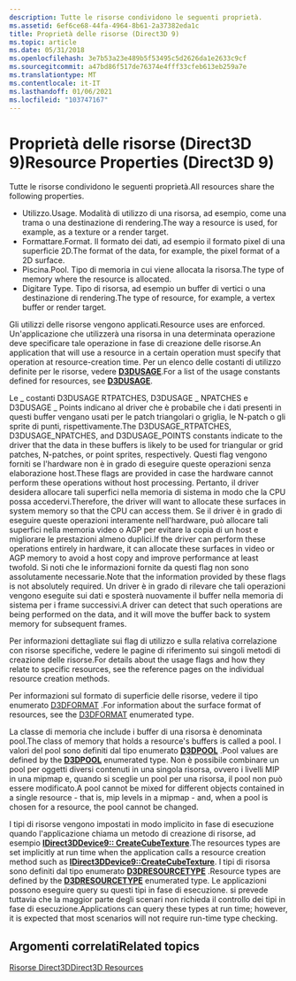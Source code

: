 ```yaml
---
description: Tutte le risorse condividono le seguenti proprietà.
ms.assetid: 6ef6ce68-44fa-4964-8b61-2a37382eda1c
title: Proprietà delle risorse (Direct3D 9)
ms.topic: article
ms.date: 05/31/2018
ms.openlocfilehash: 3e7b53a23e489b5f53495c5d2626da1e2633c9cf
ms.sourcegitcommit: a47bd86f517de76374e4fff33cfeb613eb259a7e
ms.translationtype: MT
ms.contentlocale: it-IT
ms.lasthandoff: 01/06/2021
ms.locfileid: "103747167"
---
```

# <a name="resource-properties-direct3d-9"></a><span data-ttu-id="57cfe-103">Proprietà delle risorse (Direct3D 9)</span><span class="sxs-lookup"><span data-stu-id="57cfe-103">Resource Properties (Direct3D 9)</span></span>

<span data-ttu-id="57cfe-104">Tutte le risorse condividono le seguenti proprietà.</span><span class="sxs-lookup"><span data-stu-id="57cfe-104">All resources share the following properties.</span></span>

-   <span data-ttu-id="57cfe-105">Utilizzo.</span><span class="sxs-lookup"><span data-stu-id="57cfe-105">Usage.</span></span> <span data-ttu-id="57cfe-106">Modalità di utilizzo di una risorsa, ad esempio, come una trama o una destinazione di rendering.</span><span class="sxs-lookup"><span data-stu-id="57cfe-106">The way a resource is used, for example, as a texture or a render target.</span></span>
-   <span data-ttu-id="57cfe-107">Formattare.</span><span class="sxs-lookup"><span data-stu-id="57cfe-107">Format.</span></span> <span data-ttu-id="57cfe-108">Il formato dei dati, ad esempio il formato pixel di una superficie 2D.</span><span class="sxs-lookup"><span data-stu-id="57cfe-108">The format of the data, for example, the pixel format of a 2D surface.</span></span>
-   <span data-ttu-id="57cfe-109">Piscina.</span><span class="sxs-lookup"><span data-stu-id="57cfe-109">Pool.</span></span> <span data-ttu-id="57cfe-110">Tipo di memoria in cui viene allocata la risorsa.</span><span class="sxs-lookup"><span data-stu-id="57cfe-110">The type of memory where the resource is allocated.</span></span>
-   <span data-ttu-id="57cfe-111">Digitare </span><span class="sxs-lookup"><span data-stu-id="57cfe-111">Type.</span></span> <span data-ttu-id="57cfe-112">Tipo di risorsa, ad esempio un buffer di vertici o una destinazione di rendering.</span><span class="sxs-lookup"><span data-stu-id="57cfe-112">The type of resource, for example, a vertex buffer or render target.</span></span>

<span data-ttu-id="57cfe-113">Gli utilizzi delle risorse vengono applicati.</span><span class="sxs-lookup"><span data-stu-id="57cfe-113">Resource uses are enforced.</span></span> <span data-ttu-id="57cfe-114">Un'applicazione che utilizzerà una risorsa in una determinata operazione deve specificare tale operazione in fase di creazione delle risorse.</span><span class="sxs-lookup"><span data-stu-id="57cfe-114">An application that will use a resource in a certain operation must specify that operation at resource-creation time.</span></span> <span data-ttu-id="57cfe-115">Per un elenco delle costanti di utilizzo definite per le risorse, vedere [**D3DUSAGE**](d3dusage.md).</span><span class="sxs-lookup"><span data-stu-id="57cfe-115">For a list of the usage constants defined for resources, see [**D3DUSAGE**](d3dusage.md).</span></span>

<span data-ttu-id="57cfe-116">Le \_ costanti D3DUSAGE RTPATCHES, D3DUSAGE \_ NPATCHES e D3DUSAGE \_ Points indicano al driver che è probabile che i dati presenti in questi buffer vengano usati per le patch triangolari o griglia, le N-patch o gli sprite di punti, rispettivamente.</span><span class="sxs-lookup"><span data-stu-id="57cfe-116">The D3DUSAGE\_RTPATCHES, D3DUSAGE\_NPATCHES, and D3DUSAGE\_POINTS constants indicate to the driver that the data in these buffers is likely to be used for triangular or grid patches, N-patches, or point sprites, respectively.</span></span> <span data-ttu-id="57cfe-117">Questi flag vengono forniti se l'hardware non è in grado di eseguire queste operazioni senza elaborazione host.</span><span class="sxs-lookup"><span data-stu-id="57cfe-117">These flags are provided in case the hardware cannot perform these operations without host processing.</span></span> <span data-ttu-id="57cfe-118">Pertanto, il driver desidera allocare tali superfici nella memoria di sistema in modo che la CPU possa accedervi.</span><span class="sxs-lookup"><span data-stu-id="57cfe-118">Therefore, the driver will want to allocate these surfaces in system memory so that the CPU can access them.</span></span> <span data-ttu-id="57cfe-119">Se il driver è in grado di eseguire queste operazioni interamente nell'hardware, può allocare tali superfici nella memoria video o AGP per evitare la copia di un host e migliorare le prestazioni almeno duplici.</span><span class="sxs-lookup"><span data-stu-id="57cfe-119">If the driver can perform these operations entirely in hardware, it can allocate these surfaces in video or AGP memory to avoid a host copy and improve performance at least twofold.</span></span> <span data-ttu-id="57cfe-120">Si noti che le informazioni fornite da questi flag non sono assolutamente necessarie.</span><span class="sxs-lookup"><span data-stu-id="57cfe-120">Note that the information provided by these flags is not absolutely required.</span></span> <span data-ttu-id="57cfe-121">Un driver è in grado di rilevare che tali operazioni vengono eseguite sui dati e sposterà nuovamente il buffer nella memoria di sistema per i frame successivi.</span><span class="sxs-lookup"><span data-stu-id="57cfe-121">A driver can detect that such operations are being performed on the data, and it will move the buffer back to system memory for subsequent frames.</span></span>

<span data-ttu-id="57cfe-122">Per informazioni dettagliate sui flag di utilizzo e sulla relativa correlazione con risorse specifiche, vedere le pagine di riferimento sui singoli metodi di creazione delle risorse.</span><span class="sxs-lookup"><span data-stu-id="57cfe-122">For details about the usage flags and how they relate to specific resources, see the reference pages on the individual resource creation methods.</span></span>

<span data-ttu-id="57cfe-123">Per informazioni sul formato di superficie delle risorse, vedere il tipo enumerato [D3DFORMAT](d3dformat.md) .</span><span class="sxs-lookup"><span data-stu-id="57cfe-123">For information about the surface format of resources, see the [D3DFORMAT](d3dformat.md) enumerated type.</span></span>

<span data-ttu-id="57cfe-124">La classe di memoria che include i buffer di una risorsa è denominata pool.</span><span class="sxs-lookup"><span data-stu-id="57cfe-124">The class of memory that holds a resource's buffers is called a pool.</span></span> <span data-ttu-id="57cfe-125">I valori del pool sono definiti dal tipo enumerato [**D3DPOOL**](./d3dpool.md) .</span><span class="sxs-lookup"><span data-stu-id="57cfe-125">Pool values are defined by the [**D3DPOOL**](./d3dpool.md) enumerated type.</span></span> <span data-ttu-id="57cfe-126">Non è possibile combinare un pool per oggetti diversi contenuti in una singola risorsa, ovvero i livelli MIP in una mipmap e, quando si sceglie un pool per una risorsa, il pool non può essere modificato.</span><span class="sxs-lookup"><span data-stu-id="57cfe-126">A pool cannot be mixed for different objects contained in a single resource - that is, mip levels in a mipmap - and, when a pool is chosen for a resource, the pool cannot be changed.</span></span>

<span data-ttu-id="57cfe-127">I tipi di risorse vengono impostati in modo implicito in fase di esecuzione quando l'applicazione chiama un metodo di creazione di risorse, ad esempio [**IDirect3DDevice9:: CreateCubeTexture**](/windows/desktop/api).</span><span class="sxs-lookup"><span data-stu-id="57cfe-127">The resources types are set implicitly at run time when the application calls a resource creation method such as [**IDirect3DDevice9::CreateCubeTexture**](/windows/desktop/api).</span></span> <span data-ttu-id="57cfe-128">I tipi di risorsa sono definiti dal tipo enumerato [**D3DRESOURCETYPE**](./d3dresourcetype.md) .</span><span class="sxs-lookup"><span data-stu-id="57cfe-128">Resource types are defined by the [**D3DRESOURCETYPE**](./d3dresourcetype.md) enumerated type.</span></span> <span data-ttu-id="57cfe-129">Le applicazioni possono eseguire query su questi tipi in fase di esecuzione. si prevede tuttavia che la maggior parte degli scenari non richieda il controllo dei tipi in fase di esecuzione.</span><span class="sxs-lookup"><span data-stu-id="57cfe-129">Applications can query these types at run time; however, it is expected that most scenarios will not require run-time type checking.</span></span>

## <a name="related-topics"></a><span data-ttu-id="57cfe-130">Argomenti correlati</span><span class="sxs-lookup"><span data-stu-id="57cfe-130">Related topics</span></span>

<dl> <dt>

[<span data-ttu-id="57cfe-131">Risorse Direct3D</span><span class="sxs-lookup"><span data-stu-id="57cfe-131">Direct3D Resources</span></span>](direct3d-resources.md)
</dt> </dl>

 

 
